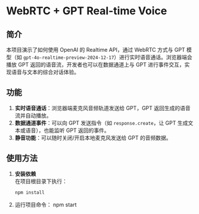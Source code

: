 # WebRTC + GPT Real-time Voice

## 简介

本项目演示了如何使用 OpenAI 的 Realtime API，通过 WebRTC 方式与 GPT 模型（如 `gpt-4o-realtime-preview-2024-12-17`）进行实时语音通话。浏览器端会播放 GPT 返回的语音流，开发者也可以在数据通道上与 GPT 进行事件交互，实现语音与文本的综合对话体验。

## 功能

1. **实时语音通话**：浏览器端麦克风音频轨道发送给 GPT，GPT 返回生成的语音流并自动播放。  
2. **数据通道事件**：可以向 GPT 发送指令（如 `response.create`，让 GPT 生成文本或语音），也能监听 GPT 返回的事件。  
3. **静音功能**：可以随时关闭/开启本地麦克风发送给 GPT 的音频数据。  

## 使用方法

1. **安装依赖**  
   在项目根目录下执行：
   ```bash
   npm install

2. 运行项目命令：
   npm start